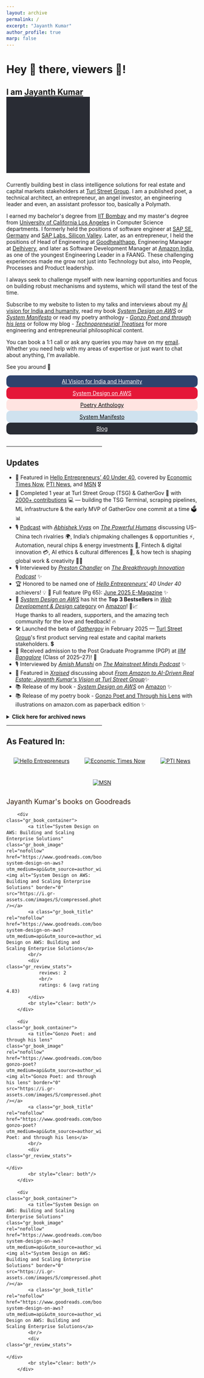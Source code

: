 ```yaml
---
layout: archive
permalink: /
excerpt: "Jayanth Kumar"
author_profile: true
marp: false
---
```

<h1> Hey 👋 there, viewers 👀! </h1>
<h2>
I am <a href="https://jaykmr.com">Jayanth Kumar</a> 
<div>
<img src="/images/brand_animation_crop.gif" width="220" height="200" />
</div> 
</h2>

Currently building best in class intelligence solutions for real estate and capital markets stakeholders at [Turl Street Group](https://turlstreetgroup.com/ "https://turlstreetgroup.com/"). I am a published poet, a technical architect, an entrepreneur, an angel investor, an engineering leader and even, an assistant professor too, basically a Polymath. 

I earned my bachelor's degree from [IIT Bombay](https://en.wikipedia.org/wiki/IIT_Bombay?source=about_page "https://en.wikipedia.org/wiki/IIT_Bombay") and my master's degree from [University of California Los Angeles](https://en.wikipedia.org/wiki/University_of_California,_Los_Angeles?source=about_page "https://en.wikipedia.org/wiki/University_of_California,_Los_Angeles")  in Computer Science departments. I formerly held the positions of software engineer at [SAP SE, Germany](https://en.wikipedia.org/wiki/SAP?source=about_page "https://en.wikipedia.org/wiki/SAP") and [SAP Labs, Silicon Valley](https://en.wikipedia.org/wiki/SAP?source=about_page "https://en.wikipedia.org/wiki/SAP?source=about_page"). Later, as an entrepreneur, I held the positions of Head of Engineering at [Goodhealthapp](https://www.crunchbase.com/organization/goodhealth-dde4?source=about_page "https://www.crunchbase.com/organization/goodhealth-dde4"), Engineering Manager at [Delhivery](https://en.wikipedia.org/wiki/Delhivery?source=about_page "https://en.wikipedia.org/wiki/Delhivery"), and later as Software Development Manager at [Amazon India](https://en.wikipedia.org/wiki/Amazon_(company)?source=about_page "https://en.wikipedia.org/wiki/Amazon_(company)"), as one of the youngest Engineering Leader in a FAANG. These challenging experiences made me grow not just into Technology but also, into People, Processes and Product leadership.

I always seek to challenge myself with new learning opportunities and focus on building robust mechanisms and systems, which will stand the test of the time.

Subscribe to my website to listen to my talks and interviews about my [AI vision for India and humanity](https://jaykmr.com/talks/), read my book [*System Design on AWS*](https://jaykmr.com/aws-book/) or [*System Manifesto*](https://jaykmr.com/system-manifesto/) or read my poetry anthology - [*Gonzo Poet and through his lens*](https://jaykmr.com/poetry-book/) or follow my blog - [*Technopreneurial Treatises*](https://blog.jaykmr.com/) for more engineering and entrepreneurial philosophical content. 

You can book a 1:1 call or ask any queries you may have on my [email](mailto:jayanthjaiswal15@gmail.com). Whether you need help with my areas of expertise or just want to chat about anything, I'm available.

See you around 🎩



<div>

 <div style="float:center; border: 2px solid #2e436d;text-align:center;border-radius:10px; padding:5px; background: #2e436d;">
  <a href="https://www.youtube.com/watch?v=5Swl9WkHLWQ" style="color:white">AI Vision for India and Humanity</a>
  </div> 
  
  <div style="float:center; border: 2px solid #e51738;text-align:center;border-radius:10px; padding:5px; background: #e51738;">
  <a href="https://learning.oreilly.com/library/view/learning-system-design/9781098146887/" style="color:white">System Design on AWS</a>
  </div> 

  <div style="float:center; border: 2px solid MistyRose;text-align:center;border-radius:10px; padding:5px; background: MistyRose;">
  <a href="https://www.amazon.in/Gonzo-Poet-through-his-lens-ebook/dp/B07M6CWQJJ/" style="color:black">Poetry Anthology</a>
  </div> 

  <div style="float:center; border: 2px solid #cfe2ef;text-align:center;border-radius:10px; padding:5px; background: #cfe2ef;">
  <a href="https://jaykmr.com/system-manifesto/" style="color:black">System Manifesto</a>
  </div> 

  <div style="float:center; border: 2px solid #292C34;text-align:center;border-radius:10px; padding:5px; background: #292C34;">
  <a href="https://blog.jaykmr.com" style="color:white">Blog</a>
  </div>

 
  
</div>
<br/>
<hr width="50%" />

## Updates
- 📰 Featured in [Hello Entrepreneurs’ 40 Under 40](https://helloentrepreneurs.com/e-magazine/june-2025/#flipbook-df_58626/65/), covered by [Economic Times Now](https://www.etnownews.com/markets/hello-entrepreneurs-unveils-its-boldest-40-under-40-edition-article-152383731), [PTI News](https://www.ptinews.com/story/business/hello-entrepreneurs-unveils-40-under-40-list-featuring-brightest-young-talents/1452363), and [MSN](https://www.msn.com/en-in/autos/news/hello-entrepreneurs-unveils-its-boldest-40-under-40-edition/ar-AA1JEXe6) 🎖️
- 🚩 Completed 1 year at Turl Street Group (TSG) & GatherGov 🎉 with [2000+ contributions](https://www.linkedin.com/posts/jaykmr_cto-life-1yearmilestone-activity-7368155861371789312-3xSj?utm_source=share&utm_medium=member_desktop&rcm=ACoAAAT6QFkBabzV8OgTF9ZxzYSPdBT2NcUOIJQ) 💻 — building the TSG Terminal, scraping pipelines, ML infrastructure & the early MVP of GatherGov one commit at a time 🗳️📊
- 🎙️ [Podcast](https://www.youtube.com/watch?v=5Swl9WkHLWQ) with [*Abhishek Vyas*](https://www.instagram.com/abhishekvyas2020) on [*The Powerful Humans*](https://www.youtube.com/@ThePowerfulHumansOfficial/videos) discussing US–China tech rivalries 🌍, India’s chipmaking challenges & opportunities ⚡, Automation, neural chips & energy investments 🔋, Fintech & digital innovation 💳, AI ethics & cultural differences 🧠, & how tech is shaping global work & creativity 🎨🤖
- 🎙️ Interviewed by [*Preston Chandler*](https://www.linkedin.com/showcase/breakthrough-innovation) on [*The Breakthrough Innovation Podcast*](https://www.youtube.com/watch?v=__DofJK0Bck) ✨
- 🏆 Honored to be named one of [*Hello Entrepreneurs'*](https://helloentrepreneurs.com/) *40 Under 40* achievers! 💡  📖 Full feature (Pg 65): [June 2025 E-Magazine](https://helloentrepreneurs.com/e-magazine/june-2025/#flipbook-df_58626/65/) ✨
- 🎉 [*System Design on AWS*](https://learning.oreilly.com/library/view/system-design-on/9781098146887/) has hit the **Top 3 Bestsellers** in [*Web Development & Design* category](https://www.amazon.in/gp/bestsellers/books/12365311031/) on [Amazon](https://www.amazon.com/System-Design-AWS-Enterprise-Solutions/dp/1098146891)! 🚀📈  
Huge thanks to all readers, supporters, and the amazing tech community for the love and feedback! 🔥
- 🛠️ Launched the beta of [*Gathergov*](https://gathergov.com) in February 2025 — [Turl Street Group](https://turlstreetgroup.com)'s first product serving real estate and capital markets stakeholders. 💲 
- 🎉 Received admission to the Post Graduate Programme (PGP) at [*IIM Bangalore*](https://en.wikipedia.org/wiki/Indian_Institute_of_Management_Bangalore?source=about_page "https://en.wikipedia.org/wiki/Indian_Institute_of_Management_Bangalore") (Class of 2025–27)! 🎉
- 🎙️ Interviewed by [*Amish Munshi*](https://www.mainstreetmindspodcast.com) on [*The Mainstreet Minds Podcast*](https://www.youtube.com/watch?v=Q2DX6wpEWGA) ✨
- 📰 Featured in [*Xraised*](https://www.linkedin.com/pulse/xraised-exclusive-jayanth-kumar-discusses-ai-driven-real-estate-zhw0f/) discussing about [*From Amazon to AI-Driven Real Estate: Jayanth Kumar's Vision at Turl Street Group*](https://xraised.com/videos/from-amazon-to-ai-driven-real-estate-jayanth-kumars-vision-at-turl-street-group/)✨
- 📚 Release of my book - [*System Design on AWS*](https://learning.oreilly.com/library/view/system-design-on/9781098146887/) on [Amazon](https://www.amazon.com/System-Design-AWS-Enterprise-Solutions/dp/1098146891) ✨ 
- 📚 Release of my poetry book - [Gonzo Poet and Through his Lens](https://www.amazon.com/Gonzo-Poet-through-his-lens/dp/1792911742/ref=tmm_pap_swatch_0) with illustrations on amazon.com as paperback edition ✨



<details markdown=1><summary markdown="span"><b>Click here for archived news</b></summary>
* <sub> November 2024: I secured a score of 86.77 (98.26 percentile) in [CAT 2024](https://en.wikipedia.org/wiki/Common_Admission_Test?source=about_page "https://en.wikipedia.org/wiki/Common_Admission_Test") 
* <sub>  November 2024: I attended [IIT Bombay Class of 2014 Reunion](https://www.linkedin.com/posts/iit-bombay-alumni-association-iitbaa-a1a56723a_iitbaa-10yearreunion-classof2014-ugcPost-7267858901184724992-QAGF?utm_source=share&utm_medium=member_desktop), caught up with friends, and presented a copy of my book to the Dean and alumni </sub>
* <sub> September 2024: I joined [Turl Street Group](https://turlstreetgroup.com) as CTO in September 2024 to build best in class intelligence solutions for real estate and capital markets stakeholders </sub>
* <sub> September 2024: I presented my oral presentation - [*ESMCrystal: Enhancing Protein Crystallization Prediction through Protein Embeddings*](https://easychair.org/publications/preprint/FTCX) in the [19th conference on
Computational Intelligence methods for Bioinformatics and Biostatistics 2024](https://www.bioinformatics-sannio.org/cibb2024/), held at Benevento, Italy from September 4-6,2024 </sub>
* <sub> July 2024: I presented my poster - [*Enhancing Protein Crystallization Prediction through Protein Embeddings*](https://iscb.junolive.co/ISMB24/live/exhibitor/ismb2024_poster_1399) in the [32nd International Conference on Intelligent Systems for Molecular Biology (ISMB) 2024](https://www.iscb.org/ismb2024/home), held at Montreal, Quebec, Canada from July 12-16,2024</sub>
* <sub> April 2024: I filed a patent - P84475-US01 - "Systems and Methods for defining and applying Statistical Heuristics for filtering Network Traffic" with Amazon at USPTO</sub>
* <sub> March 2024: I secured AIR 86 in GATE 2024 for Data Science and Artificial Intelligence (DA), scoring 794 marks. 
* <sub> January 2023: I currently, work for Twitch TQ team in Amazon. </sub>
* <sub>  April 2022: I have joined Amazon.</sub>
* <sub>  December 2019: I secured AIR 13 in UGC NTA NET in Computer Science and Applications paper, scoring 190 marks out of 300 with percentile of 99.9719978., thus qualifying for Assistant Professor Position.</sub>
* <sub> Added gallery of my research and work associations [Gallery - Jayanth Kumar](https://jaykmr.com/gallery/)</sub>
* <sub>  Release of my [Personal Website - Jayanth Kumar](https://jaykmr.com) </sub>
* <sub> Set up of the blog - [Technopreneurial Treatises](https://blog.jaykmr.com) </sub>

  <!-- <sub>  Feb 2020: I will be presenting a talk on "*Modelling excitation energy transfer and trapping in the filamentous cyanobacterium Anabaena variabilis PCC7120* at, "*Optimization of light energy conversion in plants and microalgae*", conference, Porto, Portugal.</sub> -->

</details>

<hr width="50%" />

## As Featured In:

<div style="display: flex; flex-wrap: wrap; justify-content: center; align-items: center; gap: 40px; margin: 30px 0;">
  <a href="https://helloentrepreneurs.com/e-magazine/june-2025/#flipbook-df_58626/65/" target="_blank" style="display: inline-block;">
    <img src="https://cdn.helloentrepreneurs.com/wp-content/uploads/2025/06/light-1.webp" alt="Hello Entrepreneurs" style="height: 60px; object-fit: contain;" />
  </a>
  
  <a href="https://www.etnownews.com/markets/hello-entrepreneurs-unveils-its-boldest-40-under-40-edition-article-152383731" target="_blank" style="display: inline-block;">
    <img src="https://www.etnownews.com/assets/icons/svg/logo-large.svg" alt="Economic Times Now" style="height: 60px; object-fit: contain;" />
  </a>
  
  <a href="https://www.ptinews.com/story/business/hello-entrepreneurs-unveils-40-under-40-list-featuring-brightest-young-talents/1452363" target="_blank" style="display: inline-block;">
    <img src="https://www.ptinews.com/assets/images/logo.jpeg" alt="PTI News" style="height: 60px; object-fit: contain;" />
  </a>
  
  <a href="https://www.msn.com/en-in/autos/news/hello-entrepreneurs-unveils-its-boldest-40-under-40-edition/ar-AA1JEXe6" target="_blank" style="display: inline-block;">
    <img src="https://assets.msn.com/staticsb/statics/latest/brand/new-msn-logo-color-black.svg" alt="MSN" style="height: 60px; object-fit: contain;" />
  </a>
</div>

<style type="text/css" media="screen">
.gr_container {
  font-family:"Helvetica Neue", Helvetica, Arial, sans-serif;
  width: 250px;
}
.gr_book_container {
  border-bottom: 1px solid #d7d7d7; padding: 5px 0px;
}
.gr_book_image {
  float: left; padding-right: 20px;
}
.gr_book_title {}
.gr_review_stats {}
</style>
<a style="font-size: 1.3em; color: #382110; text-decoration: none;" href="https://www.goodreads.com/author/show/39695222.Jayanth_Kumar?utm_medium=api&utm_source=author_widget">Jayanth Kumar's books on Goodreads</a>
  <div id="gr_author_widget_1745832121">
    <!-- Include static html in case javascript is not supported. This will be overridden if things are working. -->
    <div class="gr_container">
	
		<div class="gr_book_container">
			<a title="System Design on AWS: Building and Scaling Enterprise Solutions" class="gr_book_image" rel="nofollow" href="https://www.goodreads.com/book/show/213739308-system-design-on-aws?utm_medium=api&utm_source=author_widget"><img alt="System Design on AWS: Building and Scaling Enterprise Solutions" border="0" src="https://i.gr-assets.com/images/S/compressed.photo.goodreads.com/books/1719012808l/213739308._SX50_.jpg" /></a>
			<a class="gr_book_title" rel="nofollow" href="https://www.goodreads.com/book/show/213739308-system-design-on-aws?utm_medium=api&utm_source=author_widget">System Design on AWS: Building and Scaling Enterprise Solutions</a>
			<br/>
			<div class="gr_review_stats">
				reviews: 2
				<br/>
				ratings: 6 (avg rating 4.83)
			</div>
			<br style="clear: both"/>
		</div>

		<div class="gr_book_container">
			<a title="Gonzo Poet: and through his lens" class="gr_book_image" rel="nofollow" href="https://www.goodreads.com/book/show/215109970-gonzo-poet?utm_medium=api&utm_source=author_widget"><img alt="Gonzo Poet: and through his lens" border="0" src="https://i.gr-assets.com/images/S/compressed.photo.goodreads.com/books/1719054204l/215109970._SY75_.jpg" /></a>
			<a class="gr_book_title" rel="nofollow" href="https://www.goodreads.com/book/show/215109970-gonzo-poet?utm_medium=api&utm_source=author_widget">Gonzo Poet: and through his lens</a>
			<br/>
			<div class="gr_review_stats">
											</div>
			<br style="clear: both"/>
		</div>

		<div class="gr_book_container">
			<a title="System Design on AWS: Building and Scaling Enterprise Solutions" class="gr_book_image" rel="nofollow" href="https://www.goodreads.com/book/show/228023939-system-design-on-aws?utm_medium=api&utm_source=author_widget"><img alt="System Design on AWS: Building and Scaling Enterprise Solutions" border="0" src="https://i.gr-assets.com/images/S/compressed.photo.goodreads.com/books/1739573340l/228023939._SX50_.jpg" /></a>
			<a class="gr_book_title" rel="nofollow" href="https://www.goodreads.com/book/show/228023939-system-design-on-aws?utm_medium=api&utm_source=author_widget">System Design on AWS: Building and Scaling Enterprise Solutions</a>
			<br/>
			<div class="gr_review_stats">
											</div>
			<br style="clear: both"/>
		</div>
</div>
  </div>
<script type="text/javascript" charset="utf-8" src="https://www.goodreads.com/author/author_widget/39695222.Jayanth_Kumar?widget_id=1745832121"></script>
